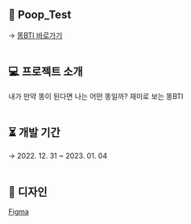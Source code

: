 ## 💩 Poop_Test
 $\rightarrow$ [똥BTI 바로가기](https://pooptest.netlify.app)
<br/>
<br/>
## 💻 프로젝트 소개
내가 만약 똥이 된다면 나는 어떤 똥일까? 재미로 보는 똥BTI
<br/>
<br/>
## ⏳ 개발 기간
$\rightarrow$ 2022. 12. 31 ~ 2023. 01. 04
<br/>
<br/>
## 🎨 디자인
[Figma](https://www.figma.com/file/5q4LqRNiGQ36AcJqIjG7pZ/%EB%98%A5BTI?node-id=0%3A1&t=rev42WdadDAmaac1-1)
